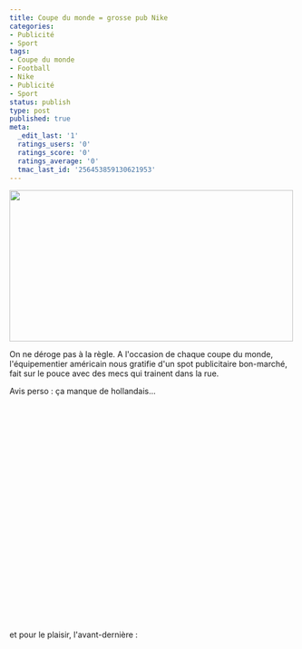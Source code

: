 ```yaml
---
title: Coupe du monde = grosse pub Nike
categories:
- Publicité
- Sport
tags:
- Coupe du monde
- Football
- Nike
- Publicité
- Sport
status: publish
type: post
published: true
meta:
  _edit_last: '1'
  ratings_users: '0'
  ratings_score: '0'
  ratings_average: '0'
  tmac_last_id: '256453859130621953'
---
```

<img class="alignnone size-medium wp-image-1632" title="pub Nike" src="https://dlgjp9x71cipk.cloudfront.net/2010/05/pubNike-500x267.png" alt="" width="500" height="267" />

On ne déroge pas à la règle. A l'occasion de chaque coupe du monde, l'équipementier américain nous gratifie d'un spot publicitaire bon-marché, fait sur le pouce avec des mecs qui trainent dans la rue.

Avis perso : ça manque de hollandais...

<!--more-->

<object width="500" height="385"><param name="movie" value="https://www.youtube.com/v/idLG6jh23yE&hl=fr_FR&fs=1&"></param><param name="allowFullScreen" value="true"></param><param name="allowscriptaccess" value="always"></param><embed src="https://www.youtube.com/v/idLG6jh23yE&hl=fr_FR&fs=1&" type="application/x-shockwave-flash" allowscriptaccess="always" allowfullscreen="true" width="500" height="385"></embed></object>

et pour le plaisir, l'avant-dernière :

<object width="500" height="385"><param name="movie" value="https://www.youtube.com/v/anwlpTgbQTE&hl=fr_FR&fs=1&"></param><param name="allowFullScreen" value="true"></param><param name="allowscriptaccess" value="always"></param><embed src="https://www.youtube.com/v/anwlpTgbQTE&hl=fr_FR&fs=1&" type="application/x-shockwave-flash" allowscriptaccess="always" allowfullscreen="true" width="500" height="385"></embed></object>
